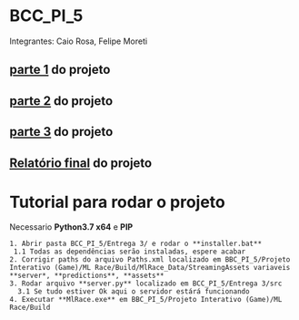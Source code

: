 # BCC_PI_5
Integrantes: Caio Rosa, Felipe Moreti

## [parte 1](https://github.com/femoreti/BCC_PI_5/tree/master/Entrega%201) do projeto

## [parte 2](https://github.com/femoreti/BCC_PI_5/tree/master/Entrega%202) do projeto

## [parte 3](https://docs.google.com/document/u/1/d/1TiNI9U3-oFYvIiOzYUoI9l9zlxYeXS8x3HObV_HeymE/edit?usp=sharing) do projeto

## [Relatório final](https://docs.google.com/document/d/1W12GhL_VGtteb5n3IkspaZ9_4j11z8at25WKUNdoxiU/edit?usp=sharing) do projeto


# Tutorial para rodar o projeto

Necessario **Python3.7 x64** e **PIP**

```
1. Abrir pasta BCC_PI_5/Entrega 3/ e rodar o **installer.bat**
 1.1 Todas as dependências serão instaladas, espere acabar
2. Corrigir paths do arquivo Paths.xml localizado em BBC_PI_5/Projeto Interativo (Game)/ML Race/Build/MlRace_Data/StreamingAssets variaveis **server*, **predictions**, **assets**
3. Rodar arquivo **server.py** localizado em BCC_PI_5/Entrega 3/src
  3.1 Se tudo estiver Ok aqui o servidor estárá funcionando
4. Executar **MlRace.exe** em BBC_PI_5/Projeto Interativo (Game)/ML Race/Build
```
